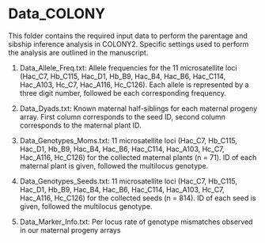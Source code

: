 # Data_COLONY

This folder contains the required input data to perform the parentage and sibship inference analysis in COLONY2. Specific settings used to perform the analysis are outlined in the manuscript.

1. Data_Allele_Freq.txt: Allele frequencies for the 11 microsatellite loci (Hac_C7, Hb_C115, Hac_D1, Hb_B9, Hac_B4, Hac_B6, Hac_C114, Hac_A103, Hc_C7, Hac_A116, Hc_C126). Each allele is represented by a three digit number, followed be each corresponding frequency.

2. Data_Dyads.txt: Known maternal half-siblings for each maternal progeny array. First column corresponds to the seed ID, second column corresponds to the maternal plant ID.

3. Data_Genotypes_Moms.txt: 11 microsatellite loci (Hac_C7, Hb_C115, Hac_D1, Hb_B9, Hac_B4, Hac_B6, Hac_C114, Hac_A103, Hc_C7, Hac_A116, Hc_C126) for the collected maternal plants (n = 71). ID of each maternal plant is given, followed the multilocus genotype.

4. Data_Genotypes_Seeds.txt: 11 microsatellite loci (Hac_C7, Hb_C115, Hac_D1, Hb_B9, Hac_B4, Hac_B6, Hac_C114, Hac_A103, Hc_C7, Hac_A116, Hc_C126) for the collected seeds (n = 814). ID of each seed is given, followed the multilocus genotype.

5. Data_Marker_Info.txt: Per locus rate of genotype mismatches observed in our maternal progeny arrays